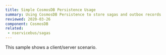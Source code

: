 ```yaml
---
title: Simple CosmosDB Persistence Usage
summary: Using CosmosDB Persistence to store sagas and outbox records
reviewed: 2020-03-26
component: CosmosDB
related:
 - nservicebus/sagas
---
```


This sample shows a client/server scenario.
